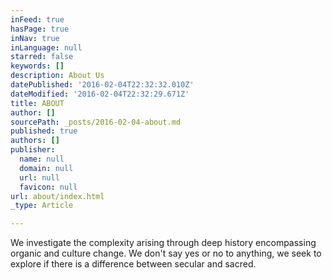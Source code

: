 ```yaml
---
inFeed: true
hasPage: true
inNav: true
inLanguage: null
starred: false
keywords: []
description: About Us
datePublished: '2016-02-04T22:32:32.010Z'
dateModified: '2016-02-04T22:32:29.671Z'
title: ABOUT
author: []
sourcePath: _posts/2016-02-04-about.md
published: true
authors: []
publisher:
  name: null
  domain: null
  url: null
  favicon: null
url: about/index.html
_type: Article

---
```

We investigate the complexity arising through deep history encompassing
organic and culture change. We don't say yes or no to anything, we seek to 
explore if there is a difference between secular and sacred.